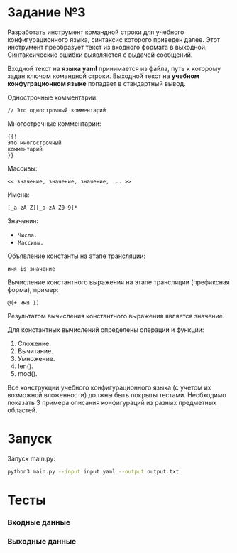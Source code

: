 # **Задание №3**
Разработать инструмент командной строки для учебного конфигурационного языка, синтаксис которого приведен далее. Этот инструмент преобразует текст из входного формата в выходной. Синтаксические ошибки выявляются с выдачей сообщений.

Входной текст на **языка yaml** принимается из файла, путь к которому задан ключом командной строки. Выходной текст на **учебном конфуграционном языке** попадает в стандартный вывод.

Однострочные комментарии:

```// Это однострочный комментарий```

Многострочные комментарии:
```
{{!
Это многострочный
комментарий
}}
```

Массивы:

```<< значение, значение, значение, ... >>```

Имена:

```[_a-zA-Z][_a-zA-Z0-9]*```

Значения:
- ```Числа.```
- ```Массивы.```

Объявление константы на этапе трансляции:

```имя is значение```

Вычисление константного выражения на этапе трансляции (префиксная форма), пример:

```@(+ имя 1)```

Результатом вычисления константного выражения является значение.

Для константных вычислений определены операции и функции:
1. Сложение.
2. Вычитание.
3. Умножение.
4. len().
5. mod().

Все конструкции учебного конфигурационного языка (с учетом их возможной вложенности) должны быть покрыты тестами. Необходимо показать 3 примера описания конфигураций из разных предметных областей.
# Запуск
Запуск main.py:
```Bash
python3 main.py --input input.yaml --output output.txt
```

# Тесты
### Входные данные


### Выходные данные
